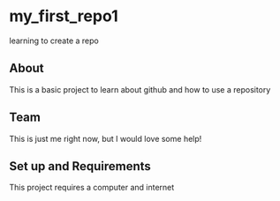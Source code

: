 # my_first_repo1
learning to create a repo
## About 
This is a basic project to learn about github and how to use a repository 
## Team 
This is just me right now, but I would love some help!
## Set up and Requirements 
This project requires a computer and internet 
